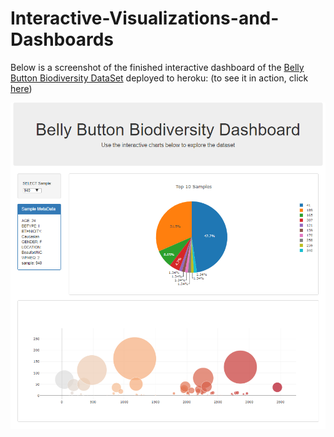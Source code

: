 # Interactive-Visualizations-and-Dashboards

Below is a screenshot of the finished interactive dashboard of the [Belly Button Biodiversity DataSet](http://robdunnlab.com/projects/belly-button-biodiversity/) deployed to heroku:
(to see it in action, click [here](https://belly-button-dashboard2.herokuapp.com/))

  ![Dashboard Screenshot](dashboard.png)
